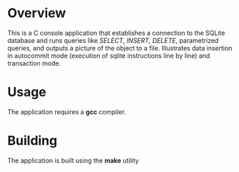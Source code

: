 # Overview

This is a C console application that establishes a connection to the SQLite database and runs queries like _SELECT_, _INSERT_, _DELETE_, parametrized queries, and outputs a picture of the object to a file.
Illustrates data insertion in autocommit mode (execution of sqlite instructions line by line) and transaction mode.

# Usage

 The application requires a __gcc__ compiler.

# Building

The application is built using the __make__ utility


